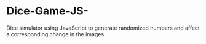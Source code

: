 # Dice-Game-JS-
Dice simulator using JavaScript to generate randomized numbers and affect a corresponding change in the images. 
